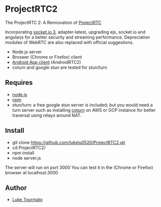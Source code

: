 # ProjectRTC2

The ProjectRTC 2: A Rennovation of [ProjectRTC](https://github.com/pchab/ProjectRTC.git)

Incorporating [socket.io 3](socket.io), adapter-latest, upgrading ejs, socket.io and angularjs for a better security and streaming performance. Depreciation modules of WebRTC are also replaced with official suggestions.

- Node.js server
- Broswer (Chrome or Firefox) client
- [Android App client](https://github.com/lukelu0520/AndroidRTC2) (AndroidRTC2)
- coturn and google stun are tested for stun/turn


## Requires 

- [node.js](http://nodejs.org/download/)
- [npm](https://docs.npmjs.com/downloading-and-installing-node-js-and-npm)
- stun/turn: a free google stun server is included; but you would need a turn server such as installing [coturn](https://github.com/coturn/coturn) on AWS or GCP instance for better traversal using relays around NAT. 


## Install

* git clone https://github.com/lukelu0520/ProjectRTC2.git
* cd ProjectRTC2/
* npm install
* node server.js

The server will run on port 3000
You can test it in the (Chrome or Firefox) browser at localhost:3000

## Author

- [Luke Tourmato](mailto:chienlu@alumni.princeton.edu)